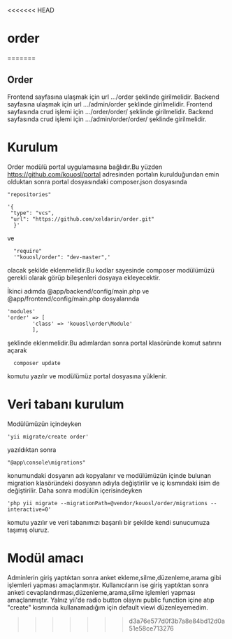 <<<<<<< HEAD
# order
  
=======
## Order
Frontend sayfasına ulaşmak için url   .../order şeklinde girilmelidir.
Backend sayfasına ulaşmak için url    .../admin/order şeklinde girilmelidir.
Frontend sayfasında crud işlemi için   .../order/order/ şeklinde girilmelidir.
Backend sayfasında crud işlemi için   .../admin/order/order/ şeklinde girilmelidir.

# Kurulum
Order modülü portal uygulamasına bağlıdır.Bu yüzden https://github.com/kouosl/portal adresinden portalın kurulduğundan emin olduktan sonra portal dosyasındaki composer.json dosyasında 

    "repositories"
    
    '{
	 "type": "vcs",
	 "url": "https://github.com/xeldarin/order.git"
	  }'
ve

	  "require"
	  '"kouosl/order": "dev-master",'
   
   olacak şekilde eklenmelidir.Bu kodlar sayesinde composer modülümüzü gerekli olarak görüp bileşenleri dosyaya ekleyecektir.
   
   İkinci adımda @app/backend/config/main.php ve @app/frontend/config/main.php dosyalarında
   	
	'modules'
   	'order' => [
			'class' => 'kouosl\order\Module'
			],
  şeklinde eklenmelidir.Bu adımlardan sonra portal klasöründe komut satırını açarak 
      
      composer update 
      
   komutu yazılır ve modülümüz portal dosyasına yüklenir. 
# Veri tabanı kurulum
Modülümüzün içindeyken

	'yii migrate/create order'
yazıldıktan sonra 

	"@app\console\migrations"
konumundaki dosyanın adı kopyalanır ve modülümüzün içinde bulunan migration klasöründeki dosyanın adıyla değiştirilir ve iç kısmındaki isim de değiştirilir.
Daha sonra modülün içerisindeyken

	'php yii migrate --migrationPath=@vendor/kouosl/order/migrations --interactive=0'
komutu yazılır ve veri tabanımızı başarılı bir şekilde kendi sunucumuza taşımış oluruz.
   
# Modül amacı
   Adminlerin giriş yaptıktan sonra anket ekleme,silme,düzenleme,arama gibi işlemleri yapması amaçlanmıştır.
   Kullanıcıların ise giriş yaptıktan sonra anketi cevaplandırması,düzenleme,arama,silme işlemleri yapması amaçlanmıştır.
   Yalnız yii'de radio button olayını public function içine atıp "create" kısmında kullanamadığım için default viewi düzenleyemedim.
>>>>>>> d3a76e577d0f3b7a8e84bd12d0a51e58ce713276
